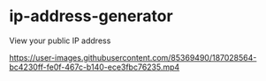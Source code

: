 # ip-address-generator
View your public IP address

https://user-images.githubusercontent.com/85369490/187028564-bc4230ff-fe0f-467c-b140-ece3fbc76235.mp4
